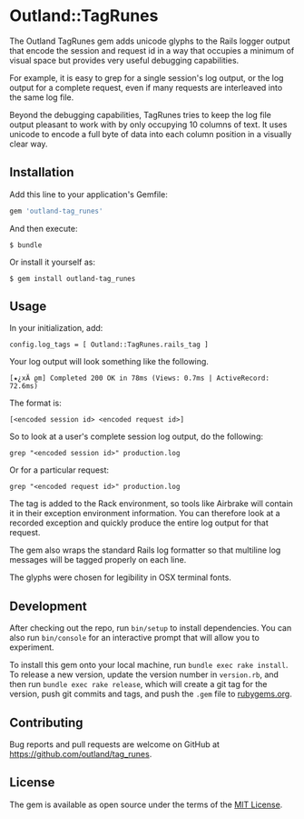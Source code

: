 # Outland::TagRunes

The Outland TagRunes gem adds unicode glyphs to the Rails logger output that encode the session and
request id in a way that occupies a minimum of visual space but provides very useful debugging
capabilities.

For example, it is easy to grep for a single session's log output, or the log output for a complete
request, even if many requests are interleaved into the same log file.

Beyond the debugging capabilities, TagRunes tries to keep the log file output pleasant to work
with by only occupying 10 columns of text.  It uses unicode to encode a full byte of data into each
column position in a visually clear way.

## Installation

Add this line to your application's Gemfile:

```ruby
gem 'outland-tag_runes'
```

And then execute:

    $ bundle

Or install it yourself as:

    $ gem install outland-tag_runes

## Usage

In your initialization, add:

    config.log_tags = [ Outland::TagRunes.rails_tag ]

Your log output will look something like the following.
    
    [★¿xÄ ϱm] Completed 200 OK in 78ms (Views: 0.7ms | ActiveRecord: 72.6ms)

The format is:

    [<encoded session id> <encoded request id>]

So to look at a user's complete session log output, do the following:

    grep "<encoded session id>" production.log

Or for a particular request:

    grep "<encoded request id>" production.log

The tag is added to the Rack environment, so tools like Airbrake will contain it in
their exception environment information.  You can therefore look at a recorded exception
and quickly produce the entire log output for that request.
  
The gem also wraps the standard Rails log formatter so that multiline log messages will be
tagged properly on each line.

The glyphs were chosen for legibility in OSX terminal fonts.

## Development

After checking out the repo, run `bin/setup` to install dependencies. You can also run `bin/console` for an interactive prompt that will allow you to experiment.

To install this gem onto your local machine, run `bundle exec rake install`. To release a new version, update the version number in `version.rb`, and then run `bundle exec rake release`, which will create a git tag for the version, push git commits and tags, and push the `.gem` file to [rubygems.org](https://rubygems.org).

## Contributing

Bug reports and pull requests are welcome on GitHub at https://github.com/outland/tag_runes.


## License

The gem is available as open source under the terms of the [MIT License](http://opensource.org/licenses/MIT).

